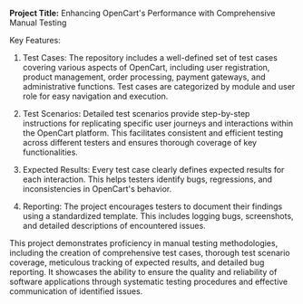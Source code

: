  **Project Title:** Enhancing OpenCart's Performance with Comprehensive Manual Testing

Key Features:

1. Test Cases: The repository includes a well-defined set of test cases covering various aspects of OpenCart, including user registration, product management, order processing, payment gateways, and administrative functions. Test cases are categorized by module and user role for easy navigation and execution.

2. Test Scenarios: Detailed test scenarios provide step-by-step instructions for replicating specific user journeys and interactions within the OpenCart platform. This facilitates consistent and efficient testing across different testers and ensures thorough coverage of key functionalities.

3. Expected Results: Every test case clearly defines expected results for each interaction. This helps testers identify bugs, regressions, and inconsistencies in OpenCart's behavior.

4. Reporting: The project encourages testers to document their findings using a standardized template. This includes logging bugs, screenshots, and detailed descriptions of encountered issues.

This project demonstrates proficiency in manual testing methodologies, including the creation of comprehensive test cases, thorough test scenario coverage, meticulous tracking of expected results, and detailed bug reporting. It showcases the ability to ensure the quality and reliability of software applications through systematic testing procedures and effective communication of identified issues.
